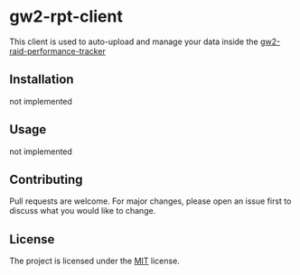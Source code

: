 # gw2-rpt-client

This client is used to auto-upload and manage your data inside the [gw2-raid-performance-tracker](https://github.com/soridev/gw2-raid-performance-tracker)

## Installation

not implemented

## Usage

not implemented

## Contributing
Pull requests are welcome. For major changes, please open an issue first to discuss what you would like to change.

## License
The project is licensed under the  [MIT](https://choosealicense.com/licenses/mit/) license.
